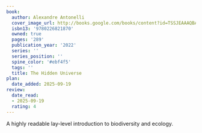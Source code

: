 ```yaml
---
book:
  author: Alexandre Antonelli
  cover_image_url: http://books.google.com/books/content?id=TSSJEAAAQBAJ&printsec=frontcover&img=1&zoom=1&edge=curl&source=gbs_api
  isbn13: '9780226821870'
  owned: true
  pages: '289'
  publication_year: '2022'
  series: ''
  series_position: ''
  spine_color: '#ebf4f5'
  tags: ''
  title: The Hidden Universe
plan:
  date_added: 2025-09-19
review:
  date_read:
  - 2025-09-19
  rating: 4
---
```

A highly readable lay-level introduction to biodiversity and ecology. 
